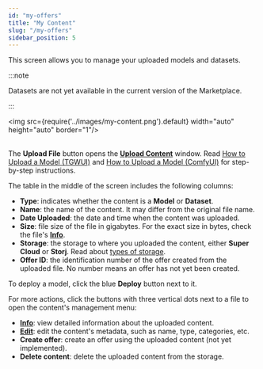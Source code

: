 ```yaml
---
id: "my-offers"
title: "My Content"
slug: "/my-offers"
sidebar_position: 5
---
```


This screen allows you to manage your uploaded models and datasets.

:::note

Datasets are not yet available in the current version of the Marketplace.

:::

<img src={require('../images/my-content.png').default} width="auto" height="auto" border="1"/>
<br/>
<br/>

The **Upload File** button opens the [**Upload Content**](/marketplace/my-offers/upload-content) window. Read [How to Upload a Model (TGWUI)](/marketplace/guides/upload-tgwui) and [How to Upload a Model (ComfyUI)](/marketplace/guides/upload-comfyui) for step-by-step instructions.

The table in the middle of the screen includes the following columns:

- **Type**: indicates whether the content is a **Model** or **Dataset**.
- **Name**: the name of the content. It may differ from the original file name.
- **Date Uploaded**: the date and time when the content was uploaded.
- **Size**: file size of the file in gigabytes. For the exact size in bytes, check the file's [**Info**](/marketplace/my-offers/info).
- **Storage**: the storage to where you uploaded the content, either **Super Cloud** or **Storj**. Read about [types of storage](/marketplace/account/web3#storage).
- **Offer ID**: the identification number of the offer created from the uploaded file. No number means an offer has not yet been created.

To deploy a model, click the blue **Deploy** button next to it.

For more actions, click the buttons with three vertical dots next to a file to open the content's management menu:

- [**Info**](/marketplace/my-offers/info): view detailed information about the uploaded content.
- [**Edit**](/marketplace/my-offers/edit-content): edit the content's metadata, such as name, type, categories, etc.
- **Create offer**: create an offer using the uploaded content (not yet implemented).
- **Delete content**: delete the uploaded content from the storage.